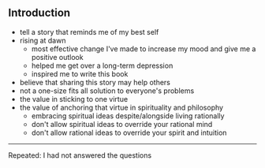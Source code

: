 ## Introduction

- tell a story that reminds me of my best self
- rising at dawn
    - most effective change I've made to increase my mood and give me a positive outlook
    - helped me get over a long-term depression
    - inspired me to write this book
- believe that sharing this story may help others
- not a one-size fits all solution to everyone's problems
- the value in sticking to one virtue
- the value of anchoring that virtue in spirituality and philosophy
    - embracing spiritual ideas despite/alongside living rationally
    - don't allow spiritual ideas to override your rational mind
    - don't allow rational ideas to override your spirit and intuition

---


Repeated: I had not answered the questions 
